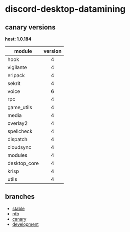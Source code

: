 # discord-desktop-datamining

## canary versions

**host: 1.0.184**

| module | version |
| ------ | :-----: |
| hook | 4 |
| vigilante | 4 |
| erlpack | 4 |
| sekrit | 4 |
| voice | 6 |
| rpc | 4 |
| game_utils | 4 |
| media | 4 |
| overlay2 | 4 |
| spellcheck | 4 |
| dispatch | 4 |
| cloudsync | 4 |
| modules | 4 |
| desktop_core | 4 |
| krisp | 4 |
| utils | 4 |

## branches

- [stable](https://github.com/OpenAsar/discord-desktop-datamining/tree/stable)
- [ptb](https://github.com/OpenAsar/discord-desktop-datamining/tree/ptb)
- [canary](https://github.com/OpenAsar/discord-desktop-datamining/tree/canary)
- [development](https://github.com/OpenAsar/discord-desktop-datamining/tree/development)